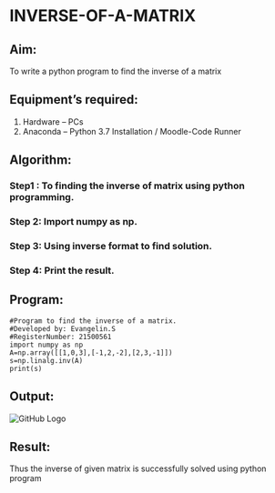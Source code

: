# INVERSE-OF-A-MATRIX
## Aim:
To write a python program to find the inverse of a matrix
## Equipment’s required:
1. 	Hardware – PCs
2. 	Anaconda – Python 3.7 Installation / Moodle-Code Runner
## Algorithm:
### Step1 : To finding the inverse of matrix using python programming.
### Step 2: Import numpy as np.
### Step 3: Using inverse format to find solution.
### Step 4: Print the result.

## Program:
~~~
#Program to find the inverse of a matrix.
#Developed by: Evangelin.S
#RegisterNumber: 21500561
import numpy as np
A=np.array([[1,0,3],[-1,2,-2],[2,3,-1]]) 
s=np.linalg.inv(A)
print(s)
~~~

## Output:
![GitHub Logo](inv.png)

## Result:
Thus the inverse of given matrix is successfully solved using python program

